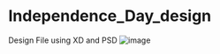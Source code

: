 # Independence_Day_design
Design File using XD and PSD
![image](https://user-images.githubusercontent.com/75971776/184672010-837e4879-079f-4823-8d9f-7b14f1bb1284.png)
